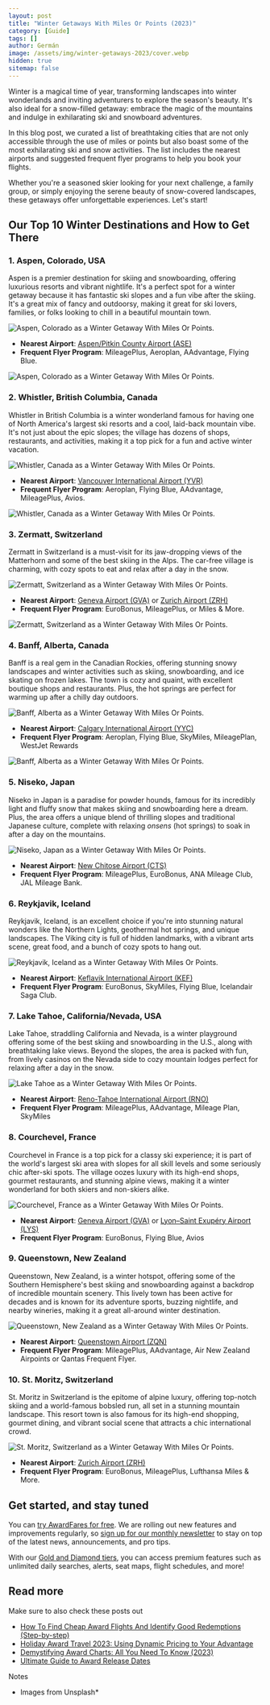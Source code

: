 ```yaml
---
layout: post
title: "Winter Getaways With Miles Or Points (2023)"
category: [Guide]
tags: []
author: Germán
image: /assets/img/winter-getaways-2023/cover.webp
hidden: true
sitemap: false
---
```


Winter is a magical time of year, transforming landscapes into winter wonderlands and inviting adventurers to explore the season's beauty. It's also ideal for a snow-filled getaway: embrace the magic of the mountains and indulge in exhilarating ski and snowboard adventures.

In this blog post, we curated a list of breathtaking cities that are not only accessible through the use of miles or points but also boast some of the most exhilarating ski and snow activities. The list includes the nearest airports and suggested frequent flyer programs to help you book your flights.

Whether you're a seasoned skier looking for your next challenge, a family group, or simply enjoying the serene beauty of snow-covered landscapes, these getaways offer unforgettable experiences. Let's start!

## Our Top 10 Winter Destinations and How to Get There

### 1. Aspen, Colorado, USA

Aspen is a premier destination for skiing and snowboarding, offering luxurious resorts and vibrant nightlife. It's a perfect spot for a winter getaway because it has fantastic ski slopes and a fun vibe after the skiing. It's a great mix of fancy and outdoorsy, making it great for ski lovers, families, or folks looking to chill in a beautiful mountain town.

<img src="../assets/img/winter-getaways-2023/aspen.webp" alt="Aspen, Colorado as a Winter Getaway With Miles Or Points." class="noborder"/>

- **Nearest Airport**: [Aspen/Pitkin County Airport (ASE)](https://awardfares.com/search?.ASE.)
- **Frequent Flyer Program**: MileagePlus, Aeroplan, AAdvantage, Flying Blue.

<img src="../assets/img/winter-getaways-2023/ase.webp" alt="Aspen, Colorado as a Winter Getaway With Miles Or Points." class="noborder"/>

### 2. Whistler, British Columbia, Canada

Whistler in British Columbia is a winter wonderland famous for having one of North America's largest ski resorts and a cool, laid-back mountain vibe. It's not just about the epic slopes; the village has dozens of shops, restaurants, and activities, making it a top pick for a fun and active winter vacation.

<img src="../assets/img/winter-getaways-2023/whistler.webp" alt="Whistler, Canada as a Winter Getaway With Miles Or Points." class="noborder"/>

- **Nearest Airport**: [Vancouver International Airport (YVR)](https://awardfares.com/search?.YVR.)
- **Frequent Flyer Program**: Aeroplan, Flying Blue, AAdvantage, MileagePlus, Avios.

<img src="../assets/img/winter-getaways-2023/yvr.webp" alt="Whistler, Canada as a Winter Getaway With Miles Or Points." class="noborder"/>

### 3. Zermatt, Switzerland

Zermatt in Switzerland is a must-visit for its jaw-dropping views of the Matterhorn and some of the best skiing in the Alps. The car-free village is charming, with cozy spots to eat and relax after a day in the snow.

<img src="../assets/img/winter-getaways-2023/aspen.webp" alt="Zermatt, Switzerland as a Winter Getaway With Miles Or Points." class="noborder"/>

- **Nearest Airport**: [Geneva Airport (GVA)](https://awardfares.com/search?.GVA.) or [Zurich Airport (ZRH)](https://awardfares.com/search?.ZRH.)
- **Frequent Flyer Program**: EuroBonus, MileagePlus, or Miles & More.

<img src="../assets/img/winter-getaways-2023/gva.webp" alt="Zermatt, Switzerland as a Winter Getaway With Miles Or Points." class="noborder"/>

### 4. Banff, Alberta, Canada

Banff is a real gem in the Canadian Rockies, offering stunning snowy landscapes and winter activities such as skiing, snowboarding, and ice skating on frozen lakes. The town is cozy and quaint, with excellent boutique shops and restaurants. Plus, the hot springs are perfect for warming up after a chilly day outdoors.

<img src="../assets/img/winter-getaways-2023/banff.webp" alt="Banff, Alberta as a Winter Getaway With Miles Or Points." class="noborder"/>

- **Nearest Airport**: [Calgary International Airport (YYC)](https://awardfares.com/search?.YYC.)
- **Frequent Flyer Program**: Aeroplan, Flying Blue, SkyMiles, MileagePlan, WestJet Rewards

<img src="../assets/img/winter-getaways-2023/yyc.webp" alt="Banff, Alberta as a Winter Getaway With Miles Or Points." class="noborder"/>

### 5. Niseko, Japan

Niseko in Japan is a paradise for powder hounds, famous for its incredibly light and fluffy snow that makes skiing and snowboarding here a dream. Plus, the area offers a unique blend of thrilling slopes and traditional Japanese culture, complete with relaxing *onsens* (hot springs) to soak in after a day on the mountains.

<img src="../assets/img/winter-getaways-2023/niseko.webp" alt="Niseko, Japan as a Winter Getaway With Miles Or Points." class="noborder"/>

- **Nearest Airport**: [New Chitose Airport (CTS)](https://awardfares.com/search?.CTS.)
- **Frequent Flyer Program**: MileagePlus, EuroBonus, ANA Mileage Club, JAL Mileage Bank.

### 6. Reykjavik, Iceland

Reykjavik, Iceland, is an excellent choice if you're into stunning natural wonders like the Northern Lights, geothermal hot springs, and unique landscapes. The Viking city is full of hidden landmarks, with a vibrant arts scene, great food, and a bunch of cozy spots to hang out.

<img src="../assets/img/winter-getaways-2023/reykjavik.webp" alt="Reykjavik, Iceland as a Winter Getaway With Miles Or Points." class="noborder"/>

- **Nearest Airport**: [Keflavik International Airport (KEF)](https://awardfares.com/search?.KEF.)
- **Frequent Flyer Program**: EuroBonus, SkyMiles, Flying Blue, Icelandair Saga Club.

### 7. Lake Tahoe, California/Nevada, USA

Lake Tahoe, straddling California and Nevada, is a winter playground offering some of the best skiing and snowboarding in the U.S., along with breathtaking lake views. Beyond the slopes, the area is packed with fun, from lively casinos on the Nevada side to cozy mountain lodges perfect for relaxing after a day in the snow.

<img src="../assets/img/winter-getaways-2023/laketahoe.webp" alt="Lake Tahoe as a Winter Getaway With Miles Or Points." class="noborder"/>

- **Nearest Airport**: [Reno-Tahoe International Airport (RNO)](https://awardfares.com/search?.RNO.)
- **Frequent Flyer Program**: MileagePlus, AAdvantage, Mileage Plan, SkyMiles

### 8. Courchevel, France

Courchevel in France is a top pick for a classy ski experience; it is part of the world's largest ski area with slopes for all skill levels and some seriously chic after-ski spots. The village oozes luxury with its high-end shops, gourmet restaurants, and stunning alpine views, making it a winter wonderland for both skiers and non-skiers alike.

<img src="../assets/img/winter-getaways-2023/courchevel.webp" alt="Courchevel, France as a Winter Getaway With Miles Or Points." class="noborder"/>

- **Nearest Airport**: [Geneva Airport (GVA)](https://awardfares.com/search?.GVA.) or [Lyon–Saint Exupéry Airport (LYS)](https://awardfares.com/search?.LYS.)
- **Frequent Flyer Program**: EuroBonus, Flying Blue, Avios

### 9. Queenstown, New Zealand

Queenstown, New Zealand, is a winter hotspot, offering some of the Southern Hemisphere's best skiing and snowboarding against a backdrop of incredible mountain scenery. This lively town has been active for decades and is known for its adventure sports, buzzing nightlife, and nearby wineries, making it a great all-around winter destination.

<img src="../assets/img/winter-getaways-2023/queenstown.webp" alt="Queenstown, New Zealand as a Winter Getaway With Miles Or Points." class="noborder"/>

- **Nearest Airport**: [Queenstown Airport (ZQN)](https://awardfares.com/search?.ZQN.)
- **Frequent Flyer Program**: MileagePlus, AAdvantage, Air New Zealand Airpoints or Qantas Frequent Flyer.

### 10.  St. Moritz, Switzerland

St. Moritz in Switzerland is the epitome of alpine luxury, offering top-notch skiing and a world-famous bobsled run, all set in a stunning mountain landscape. This resort town is also famous for its high-end shopping, gourmet dining, and vibrant social scene that attracts a chic international crowd.

<img src="../assets/img/winter-getaways-2023/stmoritz.webp" alt="St. Moritz, Switzerland as a Winter Getaway With Miles Or Points." class="noborder"/>

- **Nearest Airport**: [Zurich Airport (ZRH)](https://awardfares.com/search?.ZRH.)
- **Frequent Flyer Program**: EuroBonus, MileagePlus, Lufthansa Miles & More.

## Get started, and stay tuned

You can [try AwardFares for free](https://awardfares.com/). We are rolling out new features and improvements regularly, so [sign up for our monthly newsletter](https://awardfares.com/newsletter) to stay on top of the latest news, announcements, and pro tips.

With our [Gold and Diamond tiers](https://awardfares.com/pricing), you can access premium features such as unlimited daily searches, alerts, seat maps, flight schedules, and more!

## Read more

Make sure to also check these posts out

- [How To Find Cheap Award Flights And Identify Good Redemptions (Step-by-step)](https://blog.awardfares.com/how-to-find-cheap-award-flights/)
- [Holiday Award Travel 2023: Using Dynamic Pricing to Your Advantage](https://blog.awardfares.com/xmas-2023/)
- [Demystifying Award Charts: All You Need To Know (2023)](https://blog.awardfares.com/demystifying-award-charts/)
- [Ultimate Guide to Award Release Dates](https://blog.awardfares.com/ultimate-guide-to-award-release-dates)

Notes

- Images from Unsplash*